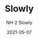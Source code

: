 ---
image_primary: "img/Slowly+art.jpg"
image_secondary: "img/nh+slowly+interior.jpg"
subtitle: "NH-2  Slowly"
tags: 
  - "Wall Coverings"
title: "Slowly"
href: "https://www.areaenvironments.com/order/nh-slowly"
designer: "Niki Hare"
category: "Wall Coverings"
manufacturer: "Area Environments"
slug: "/manufacturers/area-environments/wall-coverings/niki-hare-slowly"
date: "2021-05-07"
---